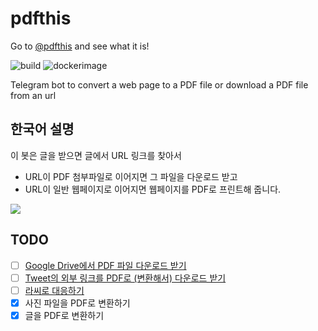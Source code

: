 # pdfthis

Go to [@pdfthis](https://t.me/pdfthis_bot) and see what it is!

![build](https://github.com/unchartedsky/pdfthis/workflows/build/badge.svg)
![dockerimage](https://github.com/unchartedsky/pdfthis/workflows/dockerimage/badge.svg)

Telegram bot to convert a web page to a PDF file or download a PDF file from an url

## 한국어 설명

이 봇은 글을 받으면 글에서 URL 링크를 찾아서

- URL이 PDF 첨부파일로 이어지면 그 파일을 다운로드 받고
- URL이 일반 웹페이지로 이어지면 웹페이지를 PDF로 프린트해 줍니다.

![](docs/images/screenshot_1.jpg)

## TODO

- [ ] [Google Drive에서 PDF 파일 다운로드 받기](https://drive.google.com/file/d/1XXVsAD-3uYoYMU-LJZ9AllzREQgNuvIY/view)
- [ ] [Tweet의 외부 링크를 PDF로 (변환해서) 다운로드 받기](https://twitter.com/Kunbai/status/1391653026885095427?s=20)
- [ ] [라씨로 대응하기](http://spot.rassiro.com/rd/20210511/1445617)
- [x] 사진 파일을 PDF로 변환하기
- [x] 글을 PDF로 변환하기
